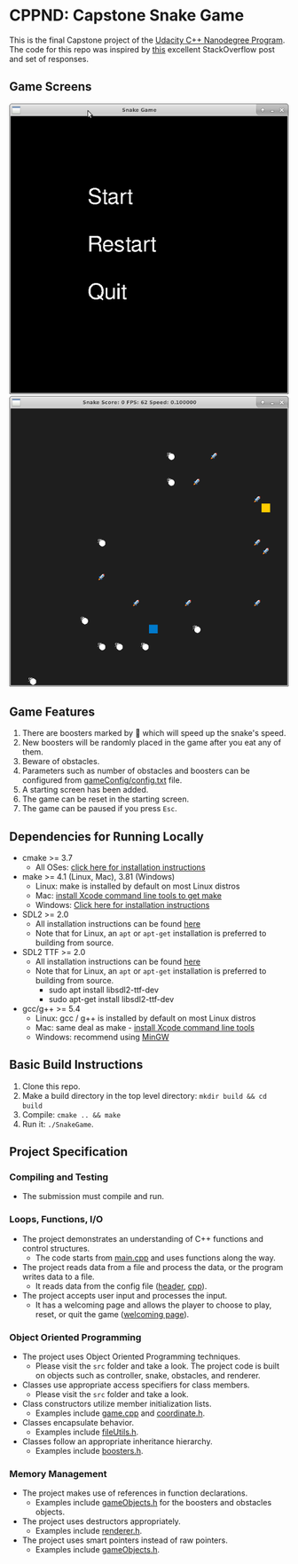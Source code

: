 # CPPND: Capstone Snake Game

This is the final Capstone project of the [Udacity C++ Nanodegree Program](https://www.udacity.com/course/c-plus-plus-nanodegree--nd213). The code for this repo was inspired by [this](https://codereview.stackexchange.com/questions/212296/snake-game-in-c-with-sdl) excellent StackOverflow post and set of responses.

## Game Screens

<img src="starting_screen.png"/>
<br/>
<img src="snake_game.png"/>

## Game Features
1. There are boosters marked by 🚀 which will speed up the snake's speed.
2. New boosters will be randomly placed in the game after you eat any of them.
3. Beware of obstacles.
4. Parameters such as number of obstacles and boosters can be configured from [gameConfig/config.txt](./gameConfig/config.txt) file.
5. A starting screen has been added.
6. The game can be reset in the starting screen.
7. The game can be paused if you press `Esc`. 

## Dependencies for Running Locally
* cmake >= 3.7
  * All OSes: [click here for installation instructions](https://cmake.org/install/)
* make >= 4.1 (Linux, Mac), 3.81 (Windows)
  * Linux: make is installed by default on most Linux distros
  * Mac: [install Xcode command line tools to get make](https://developer.apple.com/xcode/features/)
  * Windows: [Click here for installation instructions](http://gnuwin32.sourceforge.net/packages/make.htm)
* SDL2 >= 2.0
  * All installation instructions can be found [here](https://wiki.libsdl.org/Installation)
  * Note that for Linux, an `apt` or `apt-get` installation is preferred to building from source.
* SDL2 TTF >= 2.0
  * All installation instructions can be found [here](https://www.libsdl.org/projects/SDL_ttf/docs/SDL_ttf.html)
  * Note that for Linux, an `apt` or `apt-get` installation is preferred to building from source.
    * sudo apt install libsdl2-ttf-dev
    * sudo apt-get install libsdl2-ttf-dev
* gcc/g++ >= 5.4
  * Linux: gcc / g++ is installed by default on most Linux distros
  * Mac: same deal as make - [install Xcode command line tools](https://developer.apple.com/xcode/features/)
  * Windows: recommend using [MinGW](http://www.mingw.org/)

## Basic Build Instructions

1. Clone this repo.
2. Make a build directory in the top level directory: `mkdir build && cd build`
3. Compile: `cmake .. && make`
4. Run it: `./SnakeGame`.

## Project Specification

### Compiling and Testing
- The submission must compile and run.

### Loops, Functions, I/O
- The project demonstrates an understanding of C++ functions and control structures.
  - The code starts from [main.cpp](./src/main.cpp) and uses functions along the way.
- The project reads data from a file and process the data, or the program writes data to a file.
  - It reads data from the config file ([header](./src/fileUtils.h), [cpp](./src/fileUtils.cpp)).
- The project accepts user input and processes the input.
  - It has a welcoming page and allows the player to choose to play, reset, or quit the game ([welcoming page](#game-screens)).
  
### Object Oriented Programming
- The project uses Object Oriented Programming techniques.
  - Please visit the `src` folder and take a look. The project code is built on objects such as controller, snake, obstacles, and renderer. 
- Classes use appropriate access specifiers for class members.
  - Please visit the `src` folder and take a look.
- Class constructors utilize member initialization lists.
  - Examples include [game.cpp](./src/game.cpp#L16) and [coordinate.h](./src/coordinate.h#L8).
- Classes encapsulate behavior.
  - Examples include [fileUtils.h](./src/fileUtils.h#L35).
- Classes follow an appropriate inheritance hierarchy.
  - Examples include [boosters.h](./src/boosters.h#L8).

### Memory Management
- The project makes use of references in function declarations.
  - Examples include [gameObjects.h](./src/gameObjects.h#L19) for the boosters and obstacles objects.
- The project uses destructors appropriately.
  - Examples include [renderer.h](./src/renderer.h#L19).
- The project uses smart pointers instead of raw pointers.
  - Examples include [gameObjects.h](./src/gameObjects.h#L23).
